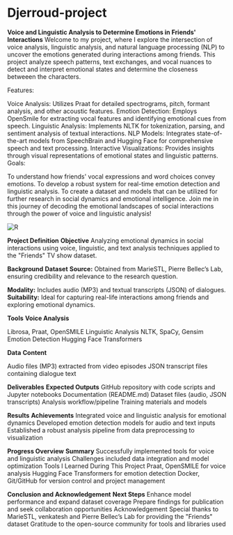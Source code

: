 # Djerroud-project

**Voice and Linguistic Analysis to Determine Emotions in Friends' Interactions**
Welcome to my project, where I explore the intersection of voice analysis, linguistic analysis, and natural language processing (NLP) to uncover the emotions generated during interactions among friends. This project analyze speech patterns, text exchanges, and vocal nuances to detect and interpret emotional states and determine the closeness betweeen the characters.

Features:

Voice Analysis: Utilizes Praat for detailed spectrograms, pitch, formant analysis, and other acoustic features.
Emotion Detection: Employs OpenSmile for extracting vocal features and identifying emotional cues from speech.
Linguistic Analysis: Implements NLTK for tokenization, parsing, and sentiment analysis of textual interactions.
NLP Models: Integrates state-of-the-art models from SpeechBrain and Hugging Face for comprehensive speech and text processing.
Interactive Visualizations: Provides insights through visual representations of emotional states and linguistic patterns.
Goals:

To understand how friends' vocal expressions and word choices convey emotions.
To develop a robust system for real-time emotion detection and linguistic analysis.
To create a dataset and models that can be utilized for further research in social dynamics and emotional intelligence.
Join me in this journey of decoding the emotional landscapes of social interactions through the power of voice and linguistic analysis!

![R](https://github.com/brainhack-school2024/Djerroud-project/assets/95560047/6e748cf2-c3bd-4e87-b9f3-1162da20569c)

**Project Definition**
**Objective**
Analyzing emotional dynamics in social interactions using voice, linguistic, and text analysis techniques applied to the "Friends" TV show dataset.

**Background**
**Dataset**
**Source:** Obtained from MarieSTL, Pierre Bellec’s Lab, ensuring credibility and relevance to the research question.

**Modality:** Includes audio (MP3) and textual transcripts (JSON) of dialogues.
**Suitability:** Ideal for capturing real-life interactions among friends and exploring emotional dynamics.

**Tools**
**Voice Analysis**

Librosa, Praat, OpenSMILE
Linguistic Analysis
NLTK, SpaCy, Gensim
Emotion Detection
Hugging Face Transformers

**Data**
**Content**

Audio files (MP3) extracted from video episodes
JSON transcript files containing dialogue text

**Deliverables**
**Expected Outputs**
GitHub repository with code scripts and Jupyter notebooks
Documentation (README.md)
Dataset files (audio, JSON transcripts)
Analysis workflow/pipeline
Training materials and models

**Results**
**Achievements**
Integrated voice and linguistic analysis for emotional dynamics
Developed emotion detection models for audio and text inputs
Established a robust analysis pipeline from data preprocessing to visualization

**Progress Overview**
**Summary**
Successfully implemented tools for voice and linguistic analysis
Challenges included data integration and model optimization
Tools I Learned During This Project
Praat, OpenSMILE for voice analysis
Hugging Face Transformers for emotion detection
Docker, Git/GitHub for version control and project management

**Conclusion and Acknowledgement**
**Next Steps**
Enhance model performance and expand dataset coverage
Prepare findings for publication and seek collaboration opportunities
Acknowledgement
Special thanks to MarieSTL, venkatesh and Pierre Bellec’s Lab for providing the "Friends" dataset
Gratitude to the open-source community for tools and libraries used
